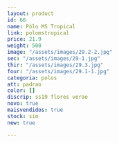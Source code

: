 ```yaml
---
layout: product
id: 66
name: Pólo MS Tropical
link: polomstropical
price: 21.9
weight: 500
image: "/assets/images/29.2-2.jpg"
sec: "/assets/images/29-1.jpg"
thir: "/assets/images/29.3.jpg"
four: "/assets/images/29.1-1.jpg"
categoria: polos
att: padrao
color: []
discrip: ss19 flores verao
novo: true
maisvendidos: true
stock: sim
new: true

---
```

